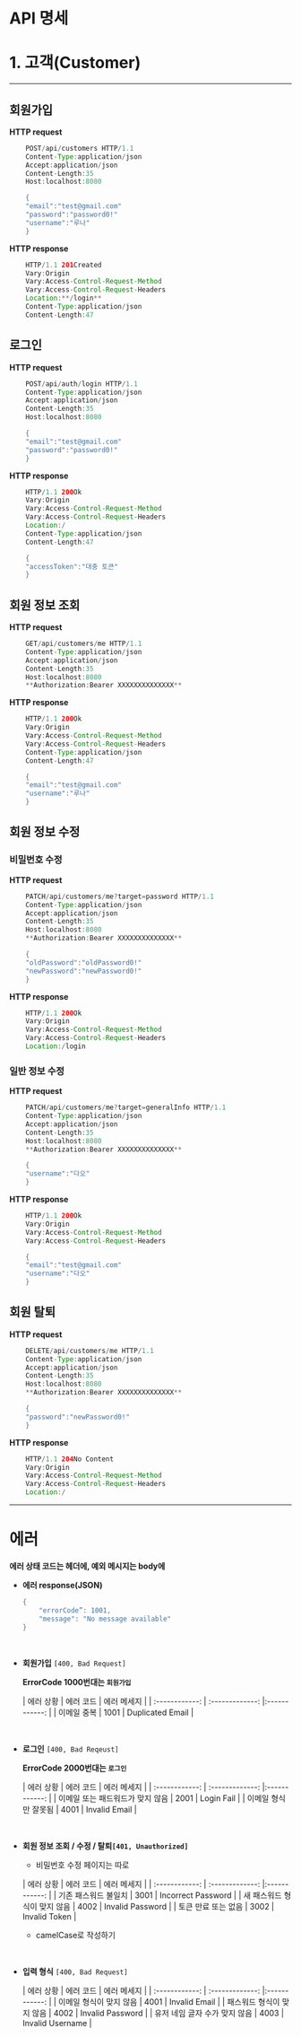 # API 명세

# 1. 고객(Customer)

---

## 회원가입

**HTTP request**

```java
    POST/api/customers HTTP/1.1
    Content-Type:application/json
    Accept:application/json
    Content-Length:35
    Host:localhost:8080

    {
    "email":"test@gmail.com"
    "password":"password0!"
    "username":"루나"
    }
```

**HTTP response**

```java
    HTTP/1.1 201Created
    Vary:Origin
    Vary:Access-Control-Request-Method
    Vary:Access-Control-Request-Headers
    Location:**/login**
    Content-Type:application/json
    Content-Length:47
```

## 로그인

**HTTP request**

```java
    POST/api/auth/login HTTP/1.1
    Content-Type:application/json
    Accept:application/json
    Content-Length:35
    Host:localhost:8080

    {
    "email":"test@gmail.com"
    "password":"password0!"
    }
```

**HTTP response**

```java
    HTTP/1.1 200Ok
    Vary:Origin
    Vary:Access-Control-Request-Method
    Vary:Access-Control-Request-Headers
    Location:/
    Content-Type:application/json
    Content-Length:47

    {
    "accessToken":"대충 토큰"
    }
```

## 회원 정보 조회

**HTTP request**

```java
    GET/api/customers/me HTTP/1.1
    Content-Type:application/json
    Accept:application/json
    Content-Length:35
    Host:localhost:8080
    **Authorization:Bearer XXXXXXXXXXXXXX**
```

**HTTP response**

```java
    HTTP/1.1 200Ok
    Vary:Origin
    Vary:Access-Control-Request-Method
    Vary:Access-Control-Request-Headers
    Content-Type:application/json
    Content-Length:47

    {
    "email":"test@gmail.com"
    "username":"루나"
    }
```

## 회원 정보 수정

### 비밀번호 수정

**HTTP request**

```java
    PATCH/api/customers/me?target=password HTTP/1.1
    Content-Type:application/json
    Accept:application/json
    Content-Length:35
    Host:localhost:8080
    **Authorization:Bearer XXXXXXXXXXXXXX**

    {
    "oldPassword":"oldPassword0!"
    "newPassword":"newPassword0!"
    }
```

**HTTP response**

```java
    HTTP/1.1 200Ok
    Vary:Origin
    Vary:Access-Control-Request-Method
    Vary:Access-Control-Request-Headers
    Location:/login
```

### 일반 정보 수정

**HTTP request**

```java
    PATCH/api/customers/me?target=generalInfo HTTP/1.1
    Content-Type:application/json
    Accept:application/json
    Content-Length:35
    Host:localhost:8080
    **Authorization:Bearer XXXXXXXXXXXXXX**

    {
    "username":"다오"
    }
```

**HTTP response**

```java
    HTTP/1.1 200Ok
    Vary:Origin
    Vary:Access-Control-Request-Method
    Vary:Access-Control-Request-Headers

    {
    "email":"test@gmail.com"
    "username":"다오"
    }
```

## 회원 탈퇴

**HTTP request**

```java
    DELETE/api/customers/me HTTP/1.1
    Content-Type:application/json
    Accept:application/json
    Content-Length:35
    Host:localhost:8080
    **Authorization:Bearer XXXXXXXXXXXXXX**

    {
    "password":"newPassword0!"
    }
```

**HTTP response**

```java
    HTTP/1.1 204No Content
    Vary:Origin
    Vary:Access-Control-Request-Method
    Vary:Access-Control-Request-Headers
    Location:/
```

---

# 에러

**에러 상태 코드는 헤더에, 예외 메시지는 body에**

- **에러 response(JSON)**
    ```java
    {
        "errorCode”: 1001,
        "message": "No message available"
    }
    ```

  <br>
- **회원가입** `[400, Bad Request]`

  **ErrorCode 1000번대는 `회원가입`**

  | 에러 상황 | 에러 코드 | 에러 메세지 |
      | :------------: | :-------------: |:------------: |
  | 이메일 중복 | 1001  | Duplicated Email |

<br>

- **로그인** `[400, Bad Reqeust]`

  **ErrorCode 2000번대는 `로그인`**

  | 에러 상황 | 에러 코드 | 에러 메세지 |
      | :------------: | :-------------: |:------------: |
  | 이메일 또는 패드워드가 맞지 않음 | 2001  | Login Fail |
  | 이메일 형식만 잘못됨 | 4001  | Invalid Email |

<br>

- **회원 정보 조회 / 수정 / 탈퇴`[401, Unauthorized]`**
    - 비밀번호 수정 페이지는 따로

  | 에러 상황 | 에러 코드 | 에러 메세지 |
      | :------------: | :-------------: |:------------: |
  | 기존 패스워드 불일치 | 3001 | Incorrect Password |
  | 새 패스워드 형식이 맞지 않음 | 4002 | Invalid Password |
  | 토큰 만료 또는 없음 | 3002 | Invalid Token |

    - camelCase로 작성하기

<br>

- **입력 형식** `[400, Bad Request]`

  | 에러 상황 | 에러 코드 | 에러 메세지 |
      | :------------: | :-------------: |:------------: |
  | 이메일 형식이 맞지 않음 | 4001 | Invalid Email |
  | 패스워드 형식이 맞지 않음 | 4002 | Invalid Password |
  | 유저 네임 글자 수가 맞지 않음 | 4003 | Invalid Username |
    
